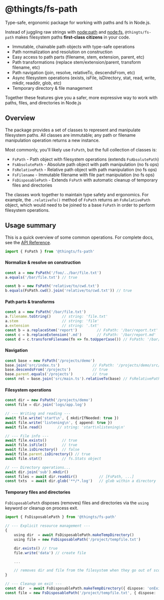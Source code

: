 # @thingts/fs-path

Type-safe, ergonomic package for working with paths and fs in Node.js.

Instead of juggling raw strings with
[node:path](https://nodejs.org/api/path.html) and
[node:fs](https://nodejs.org/api/fs.html), `@thingts/fs-path` makes
filesystem paths **first-class citizens** in your code.


* Immutable, chainable path objects with type-safe operations
* Path normalization and resolution on construction
* Easy access to path parts (filename, stem, extension, parent, etc)
* Path transformations (replace stem/extension/parent, transform filename, etc)
* Path navigation (join, resolve, relativeTo, descendsFrom, etc)
* Async filesystem operations (exists, isFile, isDirectory, stat, read, write, mkdir, readdir, glob, etc)
* Temporary directory & file management


Together these features give you a safer, more expressive way to work with paths, files, and directories in Node.js

## Overview

The package provides a set of classes to represent and manipulate
filesystem paths.  All classes are immutable; any path or filename
manipulation operation returns a new instance.

Most commonly, you'll likely use `FsPath`, but the full collection of classes is:

* `FsPath` - Path object with filesystem operations (extends `FsAbsolutePath`)
* `FsAbsolutePath` - Absolute path object with path manipulation (no fs ops)
* `FsRelativePath` - Relative path object with path manipulation (no fs ops)
* `FsFilename` - Immutable filename with file part manipulation (no fs ops)
* `FsDisposablePath` - Extends `FsPath` with automatic cleanup of temporary files and directories

The classes work together to maintain type safety and ergonomics.  For
example, the `.relativeTo()` method of `FsPath` returns an `FsRelativePath`
object, which would need to be joined to a base `FsPath` in order to
perform filesystem operations.


## Usage summary

This is a quick overview of some common operations. For complete docs, see the [API Reference](https://thingts.github.io/fs-path).


```typescript
import { FsPath } from '@thingts/fs-path'
``` 

#### Normalize & resolve on construction

```typescript
const a = new FsPath('/foo/../bar/file.txt')
a.equals('/bar/file.txt') // true

const b = new FsPath('relative/to/cwd.txt')
b.equals(FsPath.cwd().join('relative/to/cwd.txt')) // true
```

#### Path parts & transforms

```typescript
const a = new FsPath('/bar/file.txt')
a.filename.toString()     // string: 'file.txt'
a.stem                    // string: 'file'
a.extension               // string: '.txt'
const b = a.replaceStem('report')         // FsPath: '/bar/report.txt'
const c = b.replaceExtension('.md')       // FsPath: '/bar/report.md'
const d = c.transformFilename(fn => fn.toUpperCase()) // FsPath: '/bar/REPORT.MD'
```

#### Navigation

```typescript
const base = new FsPath('/projects/demo')
base.join('src/index.ts')               // FsPath: '/projects/demo/src/index.ts'
base.descendsFrom('/projects')          // true
base.parent.equals('/projects')         // true
const rel = base.join('src/main.ts').relativeTo(base) // FsRelativePath: 'src/main.ts'
```

#### Filesystem operations

```typescript
const dir = new FsPath('/projects/demo')
const file = dir.join('logs/app.log')

// --- Writing and reading ---
await file.write('start\n', { mkdirIfNeeded: true })
await file.write('listening\n', { append: true })
await file.read()       // string: 'start\nlistening\n'

// --- File info ---
await file.exists()       // true
await file.isFile()       // true
await file.isDirectory()  // false
await file.parent.isDirectory() // true
await file.stat()         // fs.Stats object

// --- Directory operations...
await dir.join('sub').mkdir()
const files = await dir.readdir()          // [FsPath, ...]
const txts  = await dir.glob('**/*.log')   // glob within a directory
```

#### Temporary files and directories

`FsDisposablePath` disposes (removes) files and directories via the `using`
keyword or cleanup on process exit.

```typescript
import { FsDisposablePath } from '@thingts/fs-path'

// --- Explicit resource management ---
{
    using dir  = await FsDisposablePath.makeTempDirectory()
    using file = new FsDisposablePath('/project/tempfile.txt')

    dir.exists() // true
    file.write('data') // create file

    ...

    // removes dir and file from the filesystem when they go out of scope
}

// --- Cleanup on exit ---
const dir  = await FsDisposablePath.makeTempDirectory({ dispose: 'onExit' }) 
const file = new FsDisposablePath('/project/tempfile.txt', { dispose: 'onExit' })
```
